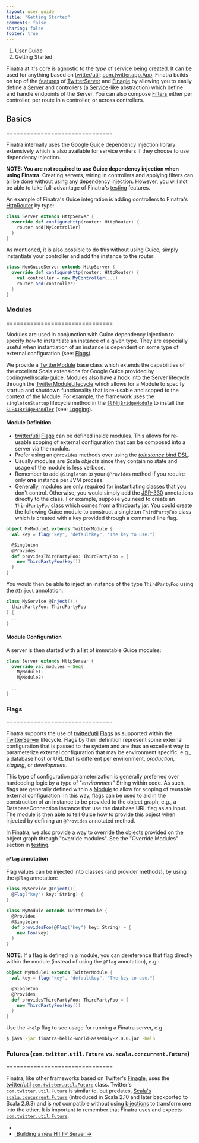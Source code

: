 ```yaml
---
layout: user_guide
title: "Getting Started"
comments: false
sharing: false
footer: true
---
```


<ol class="breadcrumb">
  <li><a href="/finatra/user-guide">User Guide</a></li>
  <li class="active">Getting Started</li>
</ol>

Finatra at it's core is agnostic to the *type* of service being created. It can be used for anything based on [twitter/util](https://github.com/twitter/util): [com.twitter.app.App](https://github.com/twitter/util/blob/develop/util-app/src/main/scala/com/twitter/app/App.scala"). Finatra builds on top of the [features](http://twitter.github.io/twitter-server/Features.html) of [TwitterServer](http://twitter.github.io/twitter-server/) and [Finagle](https://twitter.github.io/finagle) by allowing you to easily define a [Server](http://twitter.github.io/finagle/guide/Servers.html) and controllers (a [Service](http://twitter.github.io/finagle/guide/ServicesAndFilters.html#services)-like abstraction) which define and handle endpoints of the Server. You can also compose [Filters](http://twitter.github.io/finagle/guide/ServicesAndFilters.html#filters) either per controller, per route in a controller, or across controllers.

## Basics
===============================

Finatra internally uses the Google [Guice](https://github.com/google/guice) dependency injection library extensively which is also available for service writers if they choose to use dependency injection.

**NOTE: You are not required to use Guice dependency injection when using Finatra**. Creating servers, wiring in controllers and applying filters can all be done without using any dependency injection. However, you will not be able to take full-advantage of Finatra's [testing](/finatra/user-guide/testing) features.

An example of Finatra's Guice integration is adding controllers to Finatra's [HttpRouter](https://github.com/twitter/finatra/blob/master/http/src/main/scala/com/twitter/finatra/http/routing/HttpRouter.scala) by type:

```scala
class Server extends HttpServer {
  override def configureHttp(router: HttpRouter) {
    router.add[MyController]
  }
}
```
<div></div>

As mentioned, it is also possible to do this without using Guice, simply instantiate your controller and add the instance to the router:

```scala
class NonGuiceServer extends HttpServer {
  override def configureHttp(router: HttpRouter) {
    val controller = new MyController(...)
    router.add(controller)
  }
}
```
<div></div>

### <a class="anchor" name="modules">Modules</a>
===============================

Modules are used in conjunction with Guice dependency injection to specify *how* to instantiate an instance of a given type. They are especially useful when instantiation of an instance is dependent on some type of external configuration (see: [Flags](/finatra/user-guide/getting-started#flags)).

We provide a [TwitterModule](https://github.com/twitter/finatra/blob/master/inject/inject-core/src/main/scala/com/twitter/inject/TwitterModule.scala) base class which extends the capabilities of the excellent Scala extensions for Google Guice provided by [codingwell/scala-guice](https://github.com/codingwell/scala-guice). Modules also have a hook into the Server lifecycle through the [TwitterModuleLifecycle](https://github.com/twitter/finatra/blob/master/inject/inject-core/src/main/scala/com/twitter/inject/TwitterModuleLifecycle.scala) which allows for a Module to specify startup and shutdown functionality that is re-usable and scoped to the context of the Module. For example, the framework uses the `singletonStartup` lifecycle method in the [`Slf4jBridgeModule`](https://github.com/twitter/finatra/blob/master/slf4j/src/main/scala/com/twitter/finatra/logging/modules/Slf4jBridgeModule.scala#L7) to install the [`SLF4JBridgeHandler`](http://www.slf4j.org/api/org/slf4j/bridge/SLF4JBridgeHandler.html) (see: [Logging](/finatra/user-guide/logging)).

#### Module Definition
* [twitter/util](https://github.com/twitter/util) [Flags](#flags) can be defined inside modules. This allows for re-usable scoping of external configuration that can be composed into a server via the module.
* Prefer using an `@Provides` methods over using the [*toInstance* bind DSL](https://github.com/google/guice/wiki/InstanceBindings).
* Usually modules are Scala *objects* since they contain no state and usage of the module is less verbose.
* Remember to add `@Singleton` to your `@Provides` method if you require only **one** instance per JVM process.
* Generally, modules are only required for instantiating classes that you don't control. Otherwise, you would simply add the [JSR-330](https://github.com/google/guice/wiki/JSR330) annotations directly to the class. For example, suppose you need to create an `ThirdPartyFoo` class which comes from a thirdparty jar. You could create the following Guice module to construct a singleton `ThirdPartyFoo` class which is created with a key provided through a command line flag.

```scala
object MyModule1 extends TwitterModule {
  val key = flag("key", "defaultkey", "The key to use.")

  @Singleton
  @Provides
  def providesThirdPartyFoo: ThirdPartyFoo = {
    new ThirdPartyFoo(key())
  }
}
```
<div></div>

You would then be able to inject an instance of the type `ThirdPartyFoo` using the `@Inject` annotation:

```scala
class MyService @Inject() (
  thirdPartyFoo: ThirdPartyFoo
) {
  ...
}
```
<div></div>

#### Module Configuration
A server is then started with a list of immutable Guice modules:
```scala
class Server extends HttpServer {
  override val modules = Seq(
    MyModule1,
    MyModule2)

  ...
}
```
<div></div>

### <a class="anchor" name="flags">Flags</a>
===============================

Finatra supports the use of [twitter/util](https://github.com/twitter/util) [Flags](https://github.com/twitter/util/blob/develop/util-app/src/main/scala/com/twitter/app/Flag.scala) as supported within the [TwitterServer](http://twitter.github.io/twitter-server/Features.html#flags) lifecycle. Flags by their definition represent some external configuration that is passed to the system and are thus an excellent way to parameterize external configuration that may be environment specific, e.g., a database host or URL that is different per environment, *production*, *staging*, or *development*.

This type of configuration parameterization is generally preferred over hardcoding logic by a type of "*environment*" String within code. As such, flags are generally defined within a [Module](#module) to allow for scoping of reusable external configuration. In this way, flags can be used to aid in the construction of an instance to be provided to the object graph, e.g., a DatabaseConnection instance that use the database URL flag as an input. The module is then able to tell Guice how to provide this object when injected by defining an `@Provides` annotated method.

In Finatra, we also provide a way to override the objects provided on the object graph through "override modules". See the "Override Modules" section in [testing](testing#override-modules).

#### `@Flag` annotation
Flag values can be injected into classes (and provider methods), by using the `@Flag` annotation:

```scala
class MyService @Inject()(
  @Flag("key") key: String) {
}

class MyModule extends TwitterModule {
  @Provides
  @Singleton
  def providesFoo(@Flag("key") key: String) = {
    new Foo(key)
  }
}
```
<div></div>

**NOTE**: If a flag is defined in a module, you can dereference that flag directly within the module (instead of using the `@Flag` annotation), e.g.:

```scala
object MyModule1 extends TwitterModule {
  val key = flag("key", "defaultkey", "The key to use.")

  @Singleton
  @Provides
  def providesThirdPartyFoo: ThirdPartyFoo = {
    new ThirdPartyFoo(key())
  }
}
```
<div></div>

Use the `-help` flag to see usage for running a Finatra server, e.g.

```bash
$ java -jar finatra-hello-world-assembly-2.0.0.jar -help
```
<div></div>

### <a class="anchor" name="futures">Futures</a> (`com.twitter.util.Future` vs. `scala.concurrent.Future`)
===============================

Finatra, like other frameworks based on Twitter's [Finagle](https://twitter.github.io/finagle), uses the [twitter/util](https://github.com/twitter/util) [`com.twitter.util.Future`](https://github.com/twitter/util/blob/develop/util-core/src/main/scala/com/twitter/util/Future.scala) class. Twitter's `com.twitter.util.Future` is similar to, but predates, [Scala's](http://docs.scala-lang.org/overviews/core/futures.html) [`scala.concurrent.Future`](http://www.scala-lang.org/api/current/index.html#scala.concurrent.Future) (introduced in Scala 2.10 and later backported to Scala 2.9.3) and is *not* compatible without using [bijections](https://github.com/twitter/bijection) to transform one into the other. It is important to remember that Finatra uses and expects [`com.twitter.util.Future`](https://github.com/twitter/util/blob/develop/util-core/src/main/scala/com/twitter/util/Future.scala).

<nav>
  <ul class="pager">
    <li></li>
    <li class="next"><a href="/finatra/user-guide/build-new-http-server">&nbsp;Building&nbsp;a&nbsp;new&nbsp;HTTP&nbsp;Server&nbsp;<span aria-hidden="true">&rarr;</span></a></li>
  </ul>
</nav>
